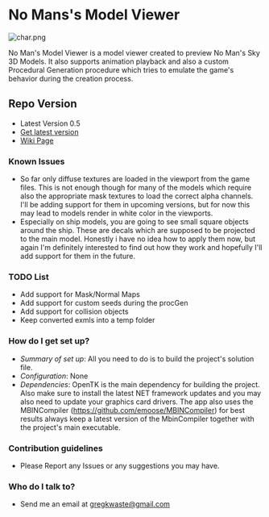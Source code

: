 # **No Mans's Model Viewer** #
![char.png](http://i.imgur.com/KkotCjBl.png)

No Man's Model Viewer is a model viewer created to preview No Man's Sky 3D Models. It also supports animation playback and also a custom Procedural Generation procedure which tries to emulate the game's behavior during the creation process.

## **Repo Version** ##

* Latest Version 0.5
* [Get latest version](https://bitbucket.org/gregkwaste/nms-viewer/downloads)
* [Wiki Page](https://bitbucket.org/gregkwaste/nms-viewer/wiki/Home)
### Known Issues ###
* So far only diffuse textures are loaded in the viewport from the game files. This is not enough though for many of the models which require also the appropriate mask textures to load the correct alpha channels. I'll be adding support for them in upcoming versions, but for now this may lead to models render in white color in the viewports.
* Especially on ship models, you are going to see small square objects around the ship. These are decals which are supposed to be projected to the main model. Honestly i have no idea how to apply them now, but again I'm definitely interested to find out how they work and hopefully I'll add support for them in the future.

### TODO List ###
* Add support for Mask/Normal Maps
* Add support for custom seeds during the procGen
* Add support for collision objects
* Keep converted exmls into a temp folder

### How do I get set up? ###

* *Summary of set up*: All you need to do is to build the project's solution file.
* *Configuration*: None
* *Dependencies*: OpenTK is the main dependency for building the project. Also make sure to install the latest NET framework updates and you may also need to update your graphics card drivers. The app also uses the MBINCompiler (https://github.com/emoose/MBINCompiler) for best results always keep a latest version of the MbinCompiler together with the project's main executable.

### Contribution guidelines ###
* Please Report any Issues or any suggestions you may have.

### Who do I talk to? ###

* Send me an email at gregkwaste@gmail.com